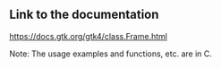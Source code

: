 ## Link to the documentation

<https://docs.gtk.org/gtk4/class.Frame.html>

Note: The usage examples and functions, etc. are in C.